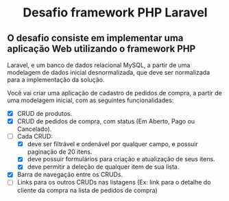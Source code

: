<h1 align="center">Desafio framework PHP Laravel</h1>

## O desafio consiste em implementar uma aplicação Web utilizando o framework PHP
Laravel, e um banco de dados relacional MySQL, a partir de uma modelagem de
dados inicial desnormalizada, que deve ser normalizada para a implementação da
solução.

Você vai criar uma aplicação de cadastro de pedidos de compra, a partir de uma
modelagem inicial, com as seguintes funcionalidades:

<!--ts-->
- [X] CRUD de produtos.
- [X] CRUD de pedidos de compra, com status (Em Aberto, Pago ou Cancelado).
- [ ] Cada CRUD:
  - [X] deve ser filtrável e ordenável por qualquer campo, e possuir paginação
de 20 itens.
  - [X] deve possuir formulários para criação e atualização de seus itens.
  - [X] deve permitir a deleção de qualquer item de sua lista.
- [X] Barra de navegação entre os CRUDs.
- [ ] Links para os outros CRUDs nas listagens (Ex: link para o detalhe do cliente
da compra na lista de pedidos de compra)
<!--te-->
